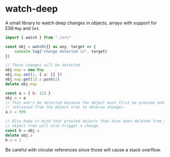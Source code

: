 # watch-deep

A small library to watch deep changes in objects, arrays with support for ES6 `Map` and `Set`.

```js
import { watch } from "./src"

const obj = watch({} as any, target => {
    console.log("change detected in", target)
})

// These changes will be detected
obj.map = new Map
obj.map.set(1, { a: [] })
obj.map.get(1).a.push(2)
delete obj.map

const a = { b: 123 }
obj.a = a
// This won't be detected because the object must first be proxied and then
// retrieved from the object tree to observe changes.
a.b = 999

// Also keep in mind that proxied objects that have been deleted from the
// object tree will also trigger a change.
const b = obj.a
delete obj.a
b.a = 1
```

Be careful with circular references since those will cause a stack overflow.
